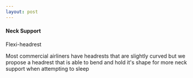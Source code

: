 ```yaml
---
layout: post
---
```


#### Neck Support

Flexi-headrest

Most commercial airliners have headrests that are slightly curved but we propose a headrest that is able to bend and hold it's shape for more neck support when attempting to sleep